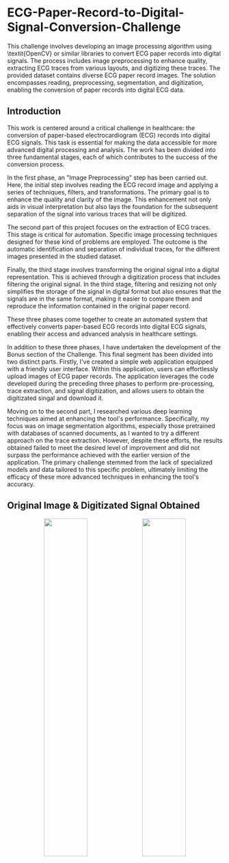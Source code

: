 # ECG-Paper-Record-to-Digital-Signal-Conversion-Challenge
This challenge involves developing an image processing algorithm using \textit{OpenCV} or similar libraries to convert ECG paper records into digital signals. The process includes image preprocessing to enhance quality, extracting ECG traces from various layouts, and digitizing these traces. The provided dataset contains diverse ECG paper record images. The solution encompasses reading, preprocessing, segmentation, and digitization, enabling the conversion of paper records into digital ECG data.

## Introduction
This work is centered around a critical challenge in healthcare: the conversion of paper-based electrocardiogram (ECG) records into digital ECG signals. This task is essential for making the data accessible for more advanced digital processing and analysis. The work has been divided into three fundamental stages, each of which contributes to the success of the conversion process.

In the first phase, an "Image Preprocessing" step has been carried out. Here, the initial step involves reading the ECG record image and applying a series of techniques, filters, and transformations. The primary goal is to enhance the quality and clarity of the image. This enhancement not only aids in visual interpretation but also lays the foundation for the subsequent separation of the signal into various traces that will be digitized.

The second part of this project focuses on the extraction of ECG traces. This stage is critical for automation. Specific image processing techniques designed for these kind of problems are employed. The outcome is the automatic identification and separation of individual traces, for the different images presented in the studied dataset.

Finally, the third stage involves transforming the original signal into a digital representation. This is achieved through a digitization process that includes filtering the original signal. In the third stage, filtering and resizing not only simplifies the storage of the signal in digital format but also ensures that the signals are in the same format, making it easier to compare them and reproduce the information contained in the original paper record.

These three phases come together to create an automated system that effectively converts paper-based ECG records into digital ECG signals, enabling their access and advanced analysis in healthcare settings.

In addition to these three phases, I have undertaken the development of the Bonus section of the Challenge. This final segment has been divided into two distinct parts. 
Firstly, I've created a simple web application equipped with a friendly user interface. Within this application, users can effortlessly upload images of ECG paper records. The application leverages the code developed during the preceding three phases to perform pre-processing, trace extraction, and signal digitization, and allows users to obtain the digitizated singal and download it.

Moving on to the second part, I researched various deep learning techniques aimed at enhancing the tool's performance. Specifically, my focus was on image segmentation algorithms, especially those pretrained with databases of scanned documents, as I wanted to try a different approach on the trace extraction. However, despite these efforts, the results obtained failed to meet the desired level of improvement and did not surpass the performance achieved with the earlier version of the application. The primary challenge stemmed from the lack of specialized models and data tailored to this specific problem, ultimately limiting the efficacy of these more advanced techniques in enhancing the tool's accuracy.

## Original Image & Digitizated Signal Obtained
<p align="center">
  <img src="https://github.com/Rafaloga/ECG-Paper-Record-to-Digital-Signal-Conversion-Challenge/assets/99535533/78bf2091-9f46-40e9-9880-52d6378260fc" width="45%" />
  <img src="https://github.com/Rafaloga/ECG-Paper-Record-to-Digital-Signal-Conversion-Challenge/assets/99535533/96d144a3-45b2-4575-9aee-b19011d5c660" width="45%" /> 
</p>
